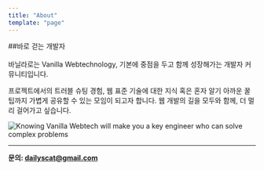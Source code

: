 ```yaml
---
title: "About"
template: "page"
---
```


##바로 걷는 개발자
<br/>
<br/>
바닐라로는 Vanilla Webtechnology, 기본에 중점을 두고 함께 성장해가는 개발자 커뮤니티입니다.

프로젝트에서의 트러블 슈팅 경험, 웹 표준 기술에 대한 지식 혹은 혼자 알기 아까운 꿀팁까지 가볍게 공유할 수 있는 모임이 되고자 합니다. 웹 개발의 길을 모두와 함께, 더 멀리 걸어가고 싶습니다.

![Knowing Vanilla Webtech will make you a key engineer who can solve complex problems](/media/image-2.jpg)

***

**문의: dailyscat@gmail.com**